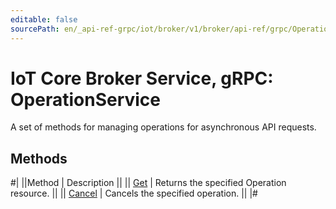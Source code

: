 ```yaml
---
editable: false
sourcePath: en/_api-ref-grpc/iot/broker/v1/broker/api-ref/grpc/Operation/index.md
---
```


# IoT Core Broker Service, gRPC: OperationService

A set of methods for managing operations for asynchronous API requests.

## Methods

#|
||Method | Description ||
|| [Get](get.md) | Returns the specified Operation resource. ||
|| [Cancel](cancel.md) | Cancels the specified operation. ||
|#